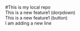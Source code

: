#This is my local repo
<Br> This is a new feature1 (dorpdown)
<Br> This is a new feature1 (button)
<Br> I am adding a new line